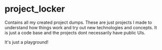 # project_locker
Contains all my created project dumps. These are just projects I made to understand how things work and try out new technologies and concepts. It is just a code base and the projects dont necessarily have public UIs. 

It's just a playground!
